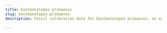 ```yaml
---
title: Eastmanalepes primaevus
slug: eastmanalepes-primaevus
description: Fossil calibration data for Eastmanalepes primaevus, an extinct species of fish. Includes taxonomy authority and locality references, and cross-references to living taxa.

---
```

